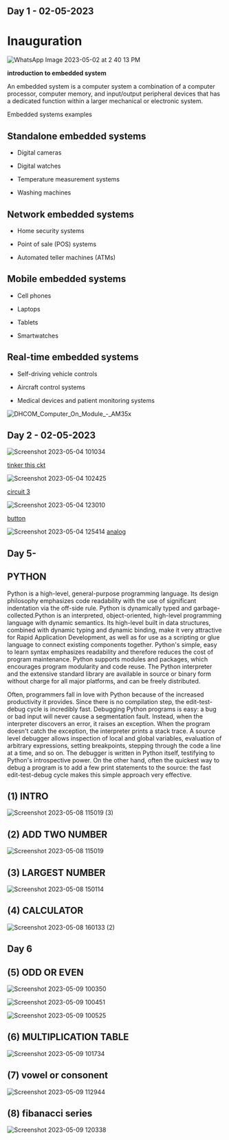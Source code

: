 

## Day 1 - 02-05-2023

# Inauguration

![WhatsApp Image 2023-05-02 at 2 40 13 PM](https://user-images.githubusercontent.com/132332560/235627321-042a47d1-4c0d-4ce9-923f-2e7311f1cd4f.jpeg)


**introduction to embedded system**

  An embedded system is a computer system a combination of a computer processor, computer memory, and input/output peripheral devices that has a dedicated function within a larger mechanical or electronic system.
  
  Embedded systems examples
  
  
## Standalone embedded systems 	 	 	
* Digital cameras

* Digital watches

* Temperature measurement systems

* Washing machines	

## Network embedded systems

* Home security systems

* Point of sale (POS) systems

* Automated teller machines (ATMs)

## Mobile embedded systems

* Cell phones

* Laptops

* Tablets

* Smartwatches
## Real-time embedded systems

* Self-driving vehicle controls

* Aircraft control systems

* Medical devices and patient monitoring systems

  
  

![DHCOM_Computer_On_Module_-_AM35x](https://user-images.githubusercontent.com/132332560/235626395-5d3e673b-f096-4a01-84b6-38f961f9f7ca.jpg)


## Day 2 - 02-05-2023
![Screenshot 2023-05-04 101034](https://user-images.githubusercontent.com/132332560/236113974-227f5761-de5d-4290-94a5-24a7aa5feba3.jpg)


[tinker this ckt](https://www.tinkercad.com/things/8WsRs485f6d)

![Screenshot 2023-05-04 102425](https://user-images.githubusercontent.com/132332560/236133671-0e65f304-2a76-4aa3-bb50-404f4a6cf49d.jpg)

[circuit 3](https://www.tinkercad.com/things/5OftqEwYLHs)



![Screenshot 2023-05-04 123010](https://user-images.githubusercontent.com/132332560/236132850-b7694086-d2e7-4481-8103-91a8fa1186d2.jpg)

[button](https://www.tinkercad.com/things/f7MBstKLq0C)


![Screenshot 2023-05-04 125414](https://user-images.githubusercontent.com/132332560/236137301-66b4321d-11a2-4db1-b0ce-67b1a298397d.jpg)
[analog](https://www.tinkercad.com/things/gHgFX6VSCIa)




## Day 5-

## PYTHON

Python is a high-level, general-purpose programming language. Its design philosophy emphasizes code readability with the use of significant indentation via the off-side rule. Python is dynamically typed and garbage-collected.Python is an interpreted, object-oriented, high-level programming language with dynamic semantics. Its high-level built in data structures, combined with dynamic typing and dynamic binding, make it very attractive for Rapid Application Development, as well as for use as a scripting or glue language to connect existing components together. Python's simple, easy to learn syntax emphasizes readability and therefore reduces the cost of program maintenance. Python supports modules and packages, which encourages program modularity and code reuse. The Python interpreter and the extensive standard library are available in source or binary form without charge for all major platforms, and can be freely distributed.

Often, programmers fall in love with Python because of the increased productivity it provides. Since there is no compilation step, the edit-test-debug cycle is incredibly fast. Debugging Python programs is easy: a bug or bad input will never cause a segmentation fault. Instead, when the interpreter discovers an error, it raises an exception. When the program doesn't catch the exception, the interpreter prints a stack trace. A source level debugger allows inspection of local and global variables, evaluation of arbitrary expressions, setting breakpoints, stepping through the code a line at a time, and so on. The debugger is written in Python itself, testifying to Python's introspective power. On the other hand, often the quickest way to debug a program is to add a few print statements to the source: the fast edit-test-debug cycle makes this simple approach very effective.



## (1) INTRO

![Screenshot 2023-05-08 115019 (3)](https://user-images.githubusercontent.com/132332560/236797336-e0796efe-cbe5-446d-9b92-a347474cd0ce.jpg)



## (2) ADD TWO NUMBER
![Screenshot 2023-05-08 115019](https://user-images.githubusercontent.com/132332560/236774461-4ef8184a-4776-4a7e-893b-3acef5f4c4db.jpg)




 ## (3) LARGEST NUMBER 


![Screenshot 2023-05-08 150114](https://user-images.githubusercontent.com/132332560/236790272-c8969f02-59f6-41ad-8de0-4d73e8ada082.jpg)


## (4) CALCULATOR



![Screenshot 2023-05-08 160133 (2)](https://user-images.githubusercontent.com/132332560/236991560-e46a2c96-3209-4f03-a66d-f760dcad822b.jpg)

## Day 6


## (5) ODD OR EVEN


![Screenshot 2023-05-09 100350](https://user-images.githubusercontent.com/132332560/236996828-a8b3a75f-9089-4f4d-9352-d3606307d441.jpg)

![Screenshot 2023-05-09 100451](https://user-images.githubusercontent.com/132332560/236996896-8ee2e186-7c93-43f3-8276-987ffdf7b2ad.jpg)

![Screenshot 2023-05-09 100525](https://user-images.githubusercontent.com/132332560/236996933-622e3f8d-aeed-45a8-a327-493adbf21e93.jpg)


## (6) MULTIPLICATION TABLE

![Screenshot 2023-05-09 101734](https://user-images.githubusercontent.com/132332560/236997232-f8ef8c1b-3620-4aa5-b899-b28ba4f2025b.jpg)

## (7) vowel or consonent

![Screenshot 2023-05-09 112944](https://user-images.githubusercontent.com/132332560/237008732-26656a5f-d7f3-4622-b998-bd3ec0344806.jpg)

## (8) fibanacci series

![Screenshot 2023-05-09 120338](https://user-images.githubusercontent.com/132332560/237013368-af98d2b5-6694-42b1-9c5a-f687f269bbe0.jpg)


